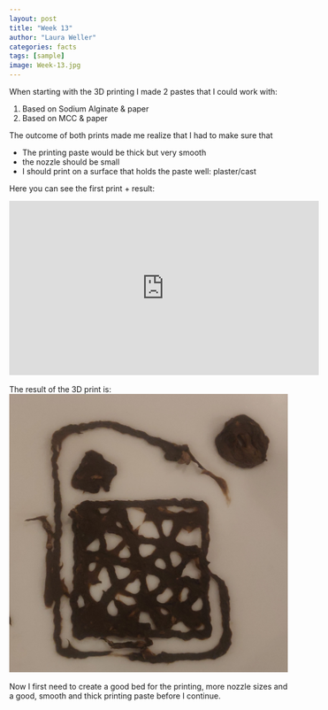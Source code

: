```yaml
---
layout: post
title: "Week 13"
author: "Laura Weller"
categories: facts
tags: [sample]
image: Week-13.jpg
---
```


When starting with the 3D printing I made 2 pastes that I could work with:
1. Based on Sodium Alginate & paper
2. Based on MCC & paper

The outcome of both prints made me realize that I had to make sure that 
- The printing paste would be thick but very smooth
- the nozzle should be small
- I should print on a surface that holds the paste well: plaster/cast

Here you can see the first print + result:

<iframe width="560" height="315" src="https://www.youtube.com/embed/l_m5Ov-dO2o" frameborder="0" allowfullscreen></iframe>

The result of the 3D print is:
<img src="./assets/img/Week-13a.jpg" alt="Week-13a">

Now I first need to create a good bed for the printing, more nozzle sizes and a good, smooth and thick printing paste before I continue. 

